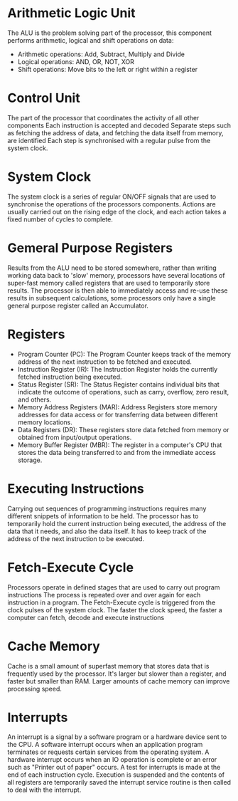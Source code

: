 # Arithmetic Logic Unit
The ALU is the problem solving part of the processor, this component performs arithmetic, logical and shift operations on data:
- Arithmetic operations: Add, Subtract, Multiply and Divide
- Logical operations: AND, OR, NOT, XOR
- Shift operations: Move bits to the left or right within a register

# Control Unit
The part of the processor that coordinates the activity of all other components Each instruction is accepted and decoded Separate steps such as fetching the  address of data, and fetching the data itself from memory, are identified Each step is synchronised with a regular pulse from the system clock.

# System Clock
The system clock is a series of regular ON/OFF signals that are used to synchronise the operations of the processors components. Actions are usually carried out on the rising edge of the clock, and each action takes a fixed number of cycles to complete.

# Gemeral Purpose Registers
Results from the ALU need to be stored somewhere, rather than writing working data back to 'slow' memory, processors have several locations of super-fast memory called registers that are used to temporarily store results. The processor is then able to immediately access and re-use these results in subsequent calculations, some processors only have a single general purpose register called an Accumulator.

# Registers
- Program Counter (PC): The Program Counter keeps track of the memory address of the next instruction to be fetched and executed.
- Instruction Register (IR): The Instruction Register holds the currently fetched instruction being executed.
- Status Register (SR): The Status Register contains individual bits that indicate the outcome of operations, such as carry, overflow, zero result, and others.
- Memory Address Registers (MAR): Address Registers store memory addresses for data access or for transferring data between different memory locations.
- Data Registers (DR): These registers store data fetched from memory or obtained from input/output operations.
- Memory Buffer Register (MBR): The register in a computer's CPU that stores the data being transferred to and from the immediate access storage.

# Executing Instructions
Carrying out sequences of programming instructions requires many different snippets of information to be held. The processor has to temporarily hold the current instruction being executed, the address of the data that it needs, and also the data itself. It has to keep track of the address of the next instruction to be executed.

# Fetch-Execute Cycle
Processors operate in defined stages that are used to carry out program instructions The process is repeated over and over again for each instruction in a program. The Fetch-Execute cycle is triggered from the clock pulses of the system clock. The faster the clock speed, the faster a computer can fetch, decode and execute instructions

# Cache Memory
Cache is a small amount of superfast memory that stores data that is frequently used by the processor. It's larger but slower than a register, and faster but smaller than RAM. Larger amounts of cache memory can improve processing speed.

# Interrupts
An interrupt is a signal by a software program or a hardware device sent to the CPU. A software interrupt occurs when an application program terminates or requests certain services from the operating system. A hardware interrupt occurs when an IO operation is complete or an error such as "Printer out of paper" occurs. A test for interrupts is made at the end of each instruction cycle. Execution is suspended and the contents of all registers are temporarily saved the interrupt service routine is then called to deal with the interrupt.
